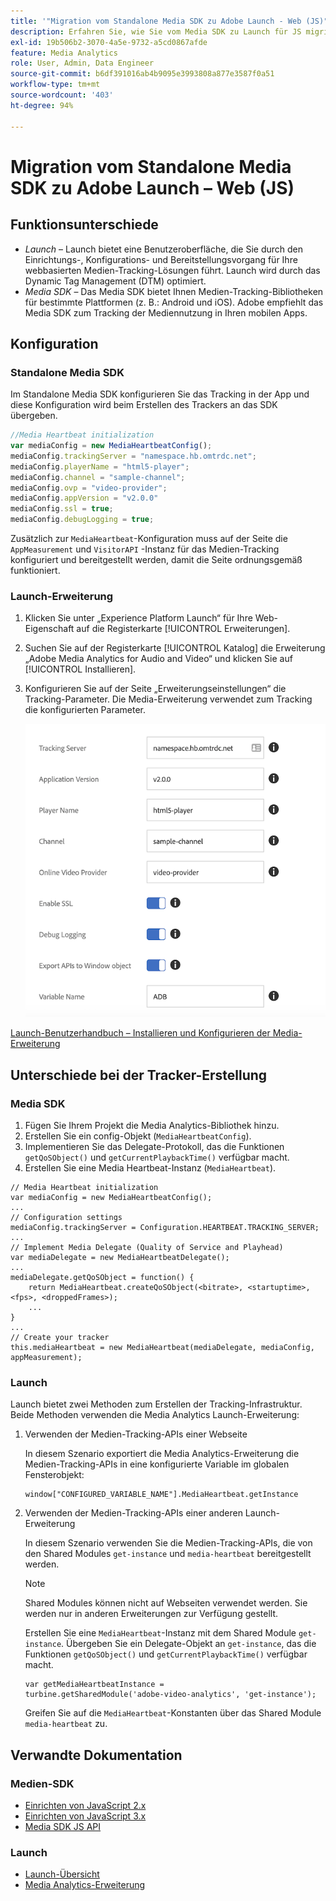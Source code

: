 ```yaml
---
title: '"Migration vom Standalone Media SDK zu Adobe Launch - Web (JS)"'
description: Erfahren Sie, wie Sie vom Media SDK zu Launch für JS migrieren.
exl-id: 19b506b2-3070-4a5e-9732-a5cd0867afde
feature: Media Analytics
role: User, Admin, Data Engineer
source-git-commit: b6df391016ab4b9095e3993808a877e3587f0a51
workflow-type: tm+mt
source-wordcount: '403'
ht-degree: 94%

---
```


# Migration vom Standalone Media SDK zu Adobe Launch – Web (JS)

## Funktionsunterschiede

* *Launch* – Launch bietet eine Benutzeroberfläche, die Sie durch den Einrichtungs-, Konfigurations- und Bereitstellungsvorgang für Ihre webbasierten Medien-Tracking-Lösungen führt. Launch wird durch das Dynamic Tag Management (DTM) optimiert.
* *Media SDK* – Das Media SDK bietet Ihnen Medien-Tracking-Bibliotheken für bestimmte Plattformen (z. B.: Android und iOS). Adobe empfiehlt das Media SDK zum Tracking der Mediennutzung in Ihren mobilen Apps.

## Konfiguration

### Standalone Media SDK

Im Standalone Media SDK konfigurieren Sie das Tracking in der App und diese Konfiguration wird beim Erstellen des Trackers an das SDK übergeben.

```javascript
//Media Heartbeat initialization
var mediaConfig = new MediaHeartbeatConfig();
mediaConfig.trackingServer = "namespace.hb.omtrdc.net";
mediaConfig.playerName = "html5-player";
mediaConfig.channel = "sample-channel";
mediaConfig.ovp = "video-provider";
mediaConfig.appVersion = "v2.0.0"
mediaConfig.ssl = true;
mediaConfig.debugLogging = true;
```

Zusätzlich zur `MediaHeartbeat`-Konfiguration muss auf der Seite die `AppMeasurement` und `VisitorAPI` -Instanz für das Medien-Tracking konfiguriert und bereitgestellt werden, damit die Seite ordnungsgemäß funktioniert.

### Launch-Erweiterung

1. Klicken Sie unter „Experience Platform Launch“ für Ihre Web-Eigenschaft auf die Registerkarte [!UICONTROL Erweiterungen].
1. Suchen Sie auf der Registerkarte [!UICONTROL Katalog] die Erweiterung „Adobe Media Analytics for Audio and Video“ und klicken Sie auf [!UICONTROL Installieren].
1. Konfigurieren Sie auf der Seite „Erweiterungseinstellungen“ die Tracking-Parameter. Die Media-Erweiterung verwendet zum Tracking die konfigurierten Parameter.

   ![](assets/launch_config_js.png)

[Launch-Benutzerhandbuch – Installieren und Konfigurieren der Media-Erweiterung](https://experienceleague.adobe.com/docs/launch/using/extensions-ref/adobe-extension/media-analytics-extension/overview.html?lang=de#install-and-configure-the-ma-extension)

## Unterschiede bei der Tracker-Erstellung

### Media SDK

1. Fügen Sie Ihrem Projekt die Media Analytics-Bibliothek hinzu.
1. Erstellen Sie ein config-Objekt (`MediaHeartbeatConfig`).
1. Implementieren Sie das Delegate-Protokoll, das die Funktionen `getQoSObject()` und `getCurrentPlaybackTime()` verfügbar macht.
1. Erstellen Sie eine Media Heartbeat-Instanz (`MediaHeartbeat`).

```
// Media Heartbeat initialization
var mediaConfig = new MediaHeartbeatConfig();
...
// Configuration settings
mediaConfig.trackingServer = Configuration.HEARTBEAT.TRACKING_SERVER;
...
// Implement Media Delegate (Quality of Service and Playhead)
var mediaDelegate = new MediaHeartbeatDelegate();
...
mediaDelegate.getQoSObject = function() {
    return MediaHeartbeat.createQoSObject(<bitrate>, <startuptime>, <fps>, <droppedFrames>);
    ...
}
...
// Create your tracker
this.mediaHeartbeat = new MediaHeartbeat(mediaDelegate, mediaConfig, appMeasurement);
```

<!--  Dead Link - from 2019 - can't locate where this should go
[Media SDK - Tracker Creation](https://experienceleague.adobe.com/docs/media-analytics/using/sdk-implement/cookbook/sdk-vs-launch-qoe.html) -->

### Launch

Launch bietet zwei Methoden zum Erstellen der Tracking-Infrastruktur. Beide Methoden verwenden die Media Analytics Launch-Erweiterung:

1. Verwenden der Medien-Tracking-APIs einer Webseite

   In diesem Szenario exportiert die Media Analytics-Erweiterung die Medien-Tracking-APIs in eine konfigurierte Variable im globalen Fensterobjekt:

   ```
   window["CONFIGURED_VARIABLE_NAME"].MediaHeartbeat.getInstance
   ```

1. Verwenden der Medien-Tracking-APIs einer anderen Launch-Erweiterung

   In diesem Szenario verwenden Sie die Medien-Tracking-APIs, die von den Shared Modules `get-instance` und `media-heartbeat` bereitgestellt werden.

   >[!NOTE]
   >
   >Shared Modules können nicht auf Webseiten verwendet werden. Sie werden nur in anderen Erweiterungen zur Verfügung gestellt.

   Erstellen Sie eine `MediaHeartbeat`-Instanz mit dem Shared Module `get-instance`.
Übergeben Sie ein Delegate-Objekt an `get-instance`, das die Funktionen `getQoSObject()` und `getCurrentPlaybackTime()` verfügbar macht.

   ```
   var getMediaHeartbeatInstance =
   turbine.getSharedModule('adobe-video-analytics', 'get-instance');
   ```

   Greifen Sie auf die `MediaHeartbeat`-Konstanten über das Shared Module `media-heartbeat` zu.

## Verwandte Dokumentation

### Medien-SDK

* [Einrichten von JavaScript 2.x](/help/sdk-implement/setup/setup-javascript/set-up-js-2.md)
* [Einrichten von JavaScript 3.x](/help/sdk-implement/setup/setup-javascript/set-up-js-3.md)
* [Media SDK JS API](https://adobe-marketing-cloud.github.io/media-sdks/reference/javascript/MediaHeartbeat.html)

### Launch

* [Launch-Übersicht](https://docs.adobe.com/content/help/de-DE/experience-cloud/user-guides/home.html)
* [Media Analytics-Erweiterung](https://experienceleague.adobe.com/docs/launch/using/extensions-ref/adobe-extension/media-analytics-extension/overview.html?lang=de)
